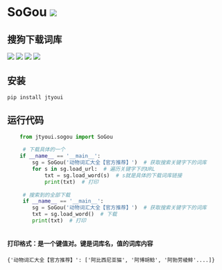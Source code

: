# **SoGou** [![](https://gitee.com/tyoui/logo/raw/master/logo/photolog.png)][1]


## 搜狗下载词库
[![](https://img.shields.io/badge/Python-3.6-green.svg)]()
[![](https://img.shields.io/badge/BlogWeb-Tyoui-bule.svg)][1]
[![](https://img.shields.io/badge/Email-jtyoui@qq.com-red.svg)]()
[![](https://img.shields.io/badge/项目-搜狗库爬取-black.svg)]()

## 安装
    pip install jtyoui

## 运行代码
```python
    from jtyoui.sogou import SoGou
    
     # 下载具体的一个
    if __name__ == '__main__':
        sg = SoGou('动物词汇大全【官方推荐】')  # 获取搜索关键字下的词库
        for s in sg.load_url:  # 遍历关键字下的URL
            txt = sg.load_word(s)  # s就是具体的下载词库链接
            print(txt)  # 打印
      
     # 搜索到的全部下载
     if __name__ == '__main__':
        sg = SoGou('动物词汇大全【官方推荐】')  # 获取搜索关键字下的词库
        txt = sg.load_word()  # 下载
        print(txt)  # 打印
        
```

#### 打印格式：是一个键值对。键是词库名，值的词库内容

    {'动物词汇大全【官方推荐】': ['阿比西尼亚猫', '阿博胡鲶', '阿勃劳棱鲱'....]}
    
    

[1]: https://blog.jtyoui.com